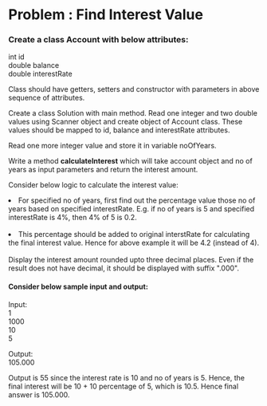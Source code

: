 # Problem : Find Interest Value
<b><h3>Create a class Account with below attributes:</h3></b>
int id <br/>
double balance <br/>
double interestRate <br/>

Class should have getters, setters and constructor with parameters in above sequence of attributes.<br/>

Create a class Solution with main method. Read one integer and two double values using Scanner object and create object of Account class. These values should be mapped to id, balance and interestRate attributes. <br/>

Read one more integer value and store it in variable noOfYears. <br/>

Write a method <b>calculateInterest</b> which will take account object and no of years as input parameters and return the interest amount.<br/>

Consider below logic to calculate the interest value: <br/>
<li>For specified no of years, first find out the percentage value those no of years based on specified interestRate. E.g. if no of years is 5 and specified interestRate is 4%, then 4% of 5 is 0.2.</li>
<br/>
<li>This percentage should be added to original interstRate for calculating the final interest value. Hence for above example it will be 4.2 (instead of 4).</li>
<br/>
Display the interest amount rounded upto three decimal places. Even if the result does not have decimal, it should be displayed with suffix ".000".

#### Consider below sample input and output:

Input: <br/>
1<br/>
1000<br/>
10 <br/>
5

Output:<br/>
105.000

Output is 55 since the interest rate is 10 and no of years is 5. Hence, the final interest will be 10 + 10 percentage of 5, which is 10.5. Hence final answer is 105.000.
